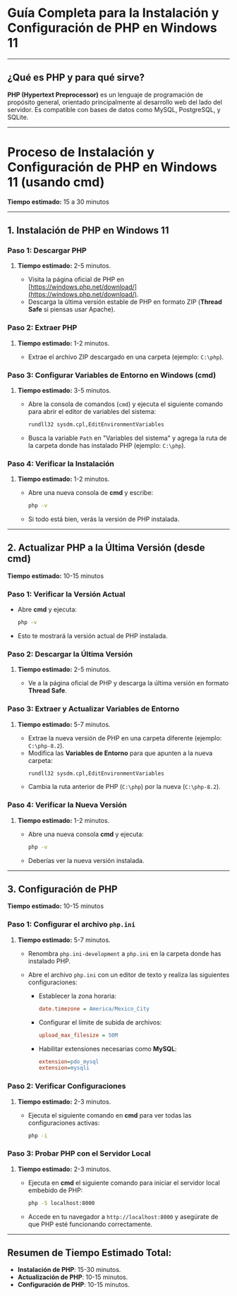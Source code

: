# **Guía Completa para la Instalación y Configuración de PHP en Windows 11**

---

## **¿Qué es PHP y para qué sirve?**

**PHP (Hypertext Preprocessor)** es un lenguaje de programación de propósito general, orientado principalmente al desarrollo web del lado del servidor. Es compatible con bases de datos como MySQL, PostgreSQL, y SQLite.

---

# **Proceso de Instalación y Configuración de PHP en Windows 11 (usando cmd)**

**Tiempo estimado:** 15 a 30 minutos 

---

## **1. Instalación de PHP en Windows 11**

### **Paso 1: Descargar PHP**
1. **Tiempo estimado:** 2-5 minutos.
   
   - Visita la página oficial de PHP en [https://windows.php.net/download/](https://windows.php.net/download/).
   - Descarga la última versión estable de PHP en formato ZIP (**Thread Safe** si piensas usar Apache).

### **Paso 2: Extraer PHP**
1. **Tiempo estimado:** 1-2 minutos.
   
   - Extrae el archivo ZIP descargado en una carpeta (ejemplo: `C:\php`).

### **Paso 3: Configurar Variables de Entorno en Windows (cmd)**

1. **Tiempo estimado:** 3-5 minutos.
   
   - Abre la consola de comandos (`cmd`) y ejecuta el siguiente comando para abrir el editor de variables del sistema:
     ```bash
     rundll32 sysdm.cpl,EditEnvironmentVariables
     ```
   - Busca la variable `Path` en "Variables del sistema" y agrega la ruta de la carpeta donde has instalado PHP (ejemplo: `C:\php`).

### **Paso 4: Verificar la Instalación**

1. **Tiempo estimado:** 1-2 minutos.
   
   - Abre una nueva consola de **cmd** y escribe:
     ```bash
     php -v
     ```
   - Si todo está bien, verás la versión de PHP instalada.

---

## **2. Actualizar PHP a la Última Versión (desde cmd)**

**Tiempo estimado:** 10-15 minutos

### **Paso 1: Verificar la Versión Actual**
   
   - Abre **cmd** y ejecuta:
     ```bash
     php -v
     ```
   - Esto te mostrará la versión actual de PHP instalada.

### **Paso 2: Descargar la Última Versión**
1. **Tiempo estimado:** 2-5 minutos.
   
   - Ve a la página oficial de PHP y descarga la última versión en formato **Thread Safe**.

### **Paso 3: Extraer y Actualizar Variables de Entorno**
1. **Tiempo estimado:** 5-7 minutos.
   
   - Extrae la nueva versión de PHP en una carpeta diferente (ejemplo: `C:\php-8.2`).
   - Modifica las **Variables de Entorno** para que apunten a la nueva carpeta:
     ```bash
     rundll32 sysdm.cpl,EditEnvironmentVariables
     ```
   - Cambia la ruta anterior de PHP (`C:\php`) por la nueva (`C:\php-8.2`).

### **Paso 4: Verificar la Nueva Versión**
1. **Tiempo estimado:** 1-2 minutos.
   
   - Abre una nueva consola **cmd** y ejecuta:
     ```bash
     php -v
     ```
   - Deberías ver la nueva versión instalada.

---

## **3. Configuración de PHP**

**Tiempo estimado:** 10-15 minutos

### **Paso 1: Configurar el archivo `php.ini`**
1. **Tiempo estimado:** 5-7 minutos.
   
   - Renombra `php.ini-development` a `php.ini` en la carpeta donde has instalado PHP.
   - Abre el archivo `php.ini` con un editor de texto y realiza las siguientes configuraciones:

     - Establecer la zona horaria:
       ```ini
       date.timezone = America/Mexico_City
       ```

     - Configurar el límite de subida de archivos:
       ```ini
       upload_max_filesize = 50M
       ```

     - Habilitar extensiones necesarias como **MySQL**:
       ```ini
       extension=pdo_mysql
       extension=mysqli
       ```

### **Paso 2: Verificar Configuraciones**
1. **Tiempo estimado:** 2-3 minutos.
   
   - Ejecuta el siguiente comando en **cmd** para ver todas las configuraciones activas:
     ```bash
     php -i
     ```

### **Paso 3: Probar PHP con el Servidor Local**
1. **Tiempo estimado:** 2-3 minutos.
   
   - Ejecuta en **cmd** el siguiente comando para iniciar el servidor local embebido de PHP:
     ```bash
     php -S localhost:8000
     ```

   - Accede en tu navegador a `http://localhost:8000` y asegúrate de que PHP esté funcionando correctamente.

---

## **Resumen de Tiempo Estimado Total:**
- **Instalación de PHP**: 15-30 minutos.
- **Actualización de PHP**: 10-15 minutos.
- **Configuración de PHP**: 10-15 minutos.

